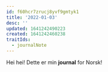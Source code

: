```yaml
---
id: f60hcr7zrucj8yvf9gmtyk1
title: '2022-01-03'
desc: ''
updated: 1641242490223
created: 1641242460238
traitIds:
  - journalNote
---
```



Hei hei! Dette er min **journal** for Norsk!
